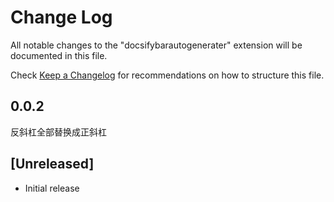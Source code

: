 # Change Log

All notable changes to the "docsifybarautogenerater" extension will be documented in this file.

Check [Keep a Changelog](http://keepachangelog.com/) for recommendations on how to structure this file.


## 0.0.2
反斜杠全部替换成正斜杠

## [Unreleased]

- Initial release